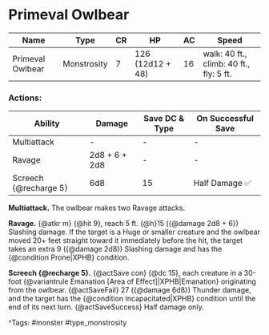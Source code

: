 # Primeval Owlbear

| Name | Type | CR | HP | AC | Speed |
|------|------|----|----|----|-------|
| Primeval Owlbear | Monstrosity | 7 | 126 (12d12 + 48) | 16 | walk: 40 ft., climb: 40 ft., fly: 5 ft. |

### Actions:

| Ability | Damage | Save DC & Type | On Successful Save |
|---------|--------|----------------|--------------------|
| Multiattack | - | - | - |
| Ravage | 2d8 + 6 + 2d8 | - | - |
| Screech {@recharge 5} | 6d8 | 15 | Half Damage ✅ |


**Multiattack.** The owlbear makes two Ravage attacks.

**Ravage.** {@atkr m} {@hit 9}, reach 5 ft. {@h}15 ({@damage 2d8 + 6}) Slashing damage. If the target is a Huge or smaller creature and the owlbear moved 20+ feet straight toward it immediately before the hit, the target takes an extra 9 ({@damage 2d8}) Slashing damage and has the {@condition Prone|XPHB} condition.

**Screech {@recharge 5}.** {@actSave con} {@dc 15}, each creature in a 30-foot {@variantrule Emanation [Area of Effect]|XPHB|Emanation} originating from the owlbear. {@actSaveFail} 27 ({@damage 6d8}) Thunder damage, and the target has the {@condition Incapacitated|XPHB} condition until the end of its next turn. {@actSaveSuccess} Half damage only.

^Tags: #monster #type_monstrosity